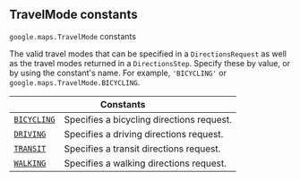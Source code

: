 
<devsite-heading text=" TravelMode constants" for="TravelMode" level="h2" link="" toc="" back-to-top=""><h2 id="TravelMode" is-upgraded="">TravelMode constants</h2></devsite-heading>
<p>
<code translate="no" dir="ltr"><span itemprop="path">google.maps</span>.<span itemprop="name">TravelMode</span></code>
constants
</p>
<p>The valid travel modes that can be specified in a <code translate="no" dir="ltr">DirectionsRequest</code> as well as the travel modes returned in a <code translate="no" dir="ltr">DirectionsStep</code>. Specify these by value, or by using the constant's name. For example, <code translate="no" dir="ltr">'BICYCLING'</code> or <code translate="no" dir="ltr">google.maps.TravelMode.BICYCLING</code>.</p>
<div class="devsite-table-wrapper"><table class="constants responsive" summary="TravelMode constants">
<thead>
<tr><th colspan="2">Constants</th>
</tr></thead>
<tbody>
<tr id="TravelMode.BICYCLING">
<td itemprop="property"><code translate="no" dir="ltr"><a class="secret-link" href="#TravelMode.BICYCLING"><span>BICYCLING</span></a></code></td>
<td>Specifies a bicycling directions request.</td>
</tr>
<tr id="TravelMode.DRIVING">
<td itemprop="property"><code translate="no" dir="ltr"><a class="secret-link" href="#TravelMode.DRIVING"><span>DRIVING</span></a></code></td>
<td>Specifies a driving directions request.</td>
</tr>
<tr id="TravelMode.TRANSIT">
<td itemprop="property"><code translate="no" dir="ltr"><a class="secret-link" href="#TravelMode.TRANSIT"><span>TRANSIT</span></a></code></td>
<td>Specifies a transit directions request.</td>
</tr>
<tr id="TravelMode.WALKING">
<td itemprop="property"><code translate="no" dir="ltr"><a class="secret-link" href="#TravelMode.WALKING"><span>WALKING</span></a></code></td>
<td>Specifies a walking directions request.</td>
</tr>
</tbody>
</table></div>
<script src="replace_links.js"></script>
